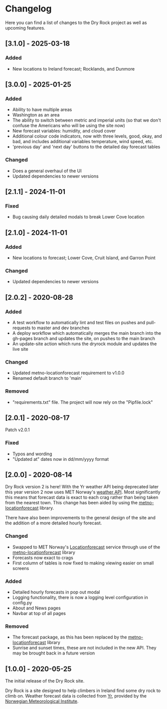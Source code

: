 # Changelog

Here you can find a list of changes to the Dry Rock project as well as upcoming
features.

## [3.1.0] - 2025-03-18

### Added

- New locations to Ireland forecast; Rocklands, and Dunmore

## [3.0.0] - 2025-01-25

### Added

- Ability to have multiple areas
- Washington as an area
- The ability to switch between metric and imperial units (so that we don't
  confuse the Americans who will be using the site now)
- New forecast variables: humidity, and cloud cover
- Additional colour code indicators, now with three levels, good, okay, and bad,
  and includes additional variables temperature, wind speed, etc.
- 'previous day' and 'next day' buttons to the detailed day forecast tables

### Changed

- Does a general overhaul of the UI
- Updated dependencies to newer versions

## [2.1.1] - 2024-11-01

### Fixed

- Bug causing daily detailed modals to break Lower Cove location

## [2.1.0] - 2024-11-01

### Added

- New locations to forecast; Lower Cove, Cruit Island, and Garron Point

### Changed

- Updated dependencies to newer versions

## [2.0.2] - 2020-08-28

### Added

- A test workflow to automatically lint and test files on pushes and
  pull-requests to master and dev branches
- A deploy workflow which automatically merges the main branch into the gh-pages
  branch and updates the site, on pushes to the main branch
- An update-site action which runs the dryrock module and updates the live site

### Changed

- Updated metno-locationforecast requirement to v1.0.0
- Renamed default branch to 'main'

### Removed

- "requirements.txt" file. The project will now rely on the "Pipfile.lock"

## [2.0.1] - 2020-08-17

Patch v2.0.1

### Fixed

- Typos and wording
- "Updated at" dates now in dd/mm/yyyy format

## [2.0.0] - 2020-08-14

Dry Rock version 2 is here! With the Yr weather API being deprecated later this
year version 2 now uses MET Norway's [weather API](https://api.met.no/). Most
significantly this means that forecast data is exact to each crag rather than
being taken from the nearest town. This change has been aided by using the
[metno-locationforecast](https://github.com/Rory-Sullivan/metno-locationforecast)
library.

There have also been improvements to the general design of the site and the
addition of a more detailed hourly forecast.

### Changed

- Swapped to MET Norway's
  [Locationforecast](https://api.met.no/weatherapi/locationforecast/2.0/documentation)
  service through use of the
  [metno-locationforecast](https://github.com/Rory-Sullivan/metno-locationforecast)
  library
- Forecasts now exact to crags
- First column of tables is now fixed to making viewing easier on small screens

### Added

- Detailed hourly forecasts in pop out modal
- Logging functionality, there is now a logging level configuration in config.py
- About and News pages
- Navbar at top of all pages

### Removed

- The forecast package, as this has been replaced by the
  [metno-locationforecast](https://github.com/Rory-Sullivan/metno-locationforecast)
  library
- Sunrise and sunset times, these are not included in the new API. They may be
  brought back in a future version

## [1.0.0] - 2020-05-25

The initial release of the Dry Rock site.

Dry Rock is a site designed to help climbers in Ireland find some dry rock to
climb on. Weather forecast data is collected from [Yr](https://www.yr.no/en),
provided by the [Norwegian Meteorological Institute](https://www.met.no/en).
